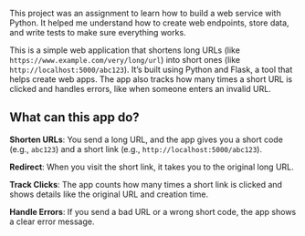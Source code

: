 This project was an assignment to learn how to build a web service with Python. It helped me understand how to create web endpoints, store data, and write tests to make sure everything works.

This is a simple web application that shortens long URLs (like `https://www.example.com/very/long/url`) into short ones (like `http://localhost:5000/abc123`). It’s built using Python and Flask, a tool that helps create web apps. The app also tracks how many times a short URL is clicked and handles errors, like when someone enters an invalid URL.

## What can this app do?
**Shorten URLs**: You send a long URL, and the app gives you a short code (e.g., `abc123`) and a short link (e.g., `http://localhost:5000/abc123`).
 
 **Redirect**: When you visit the short link, it takes you to the original long URL.
 
 **Track Clicks**: The app counts how many times a short link is clicked and shows details like the original URL and creation time.

 **Handle Errors**: If you send a bad URL or a wrong short code, the app shows a clear error message.
